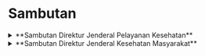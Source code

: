 # Sambutan

<details>
  <summary>**Sambutan Direktur Jenderal Pelayanan Kesehatan**</summary>
  
  
  Puji syukur kami ucapkan kehadirat Tuhan Yang Maha Esa karena atas limpahan rahmat-Nya, kita telah menyelesaikan Dokumen Manajemen Alur Pelayanan Kesehatan (Care Pathway) di Fasilitas Pelayanan Kesehatan Tingkat Pertama (FKTP). Dokumen ini terdiri dari dua bagian yaitu Alur Pelayanan (Care Pathway) mulai dari pelayanan promotif, preventif, dan skrining berdasarkan siklus hidup dan Alur Manajemen Kasus Klinis di FKTP menggunakan pendekatan gejala.
  
  Dokumen ini disusun untuk melengkapi buku petunjuk teknis Integrasi Pelayanan Kesehatan Primer yang disusun dalam bentuk alur untuk memberi acuan kepada dokter dan tenaga kesehatan dalam memberikan pelayanan di berbagai pelayanan primer dan jaringan di bawahnya secara komprehensif. Selanjutnya manajemen kasus  klinis  dibuat  dalam  bentuk  alur  klinis  yang  membantu  dokter  dan  tenaga  kesehatan  dalam  melakukan  penatalaksanaan  kasus  dari  gejala,  melakukan pemeriksaan, mendapatkan diagnosis yang tepat dan merencanakan terapi sesuai dengan kompetensi dan melakukan rujukan serta pelayanan rujuk balik.
  
  Manajemen Alur Pelayanan Kesehatan (Care Pathway) dapat dimulai di Posyandu, Puskesmas Pembantu (Pustu), Puskesmas, atau FKTP lainnya dengan melakukan edukasi, konseling, dan skrining sesuai kebutuhan pasien dan sesuai dengan kompetensi tenaga kesehatan yang memberikan pelayanan. Untuk tata laksana kasus hasil skrining yang positif atau pasien dengan keluhan atau gejala, dilakukan di FKTP yang memiliki dokter dengan menggunakan alur klinis.
  
  Alur klinis sebagai bagian dari Care Pathway ini disusun berdasarkan gejala, karena sebagai fasilitas pelayanan kesehatan kontak pertama, pasien biasanya datang ke FKTP dengan gejala atau keluhan, jadi sebagai titik awal penanganan pasien diawali dari gejala atau keluhan untuk skrining cepat, menegakkan diagnosis setelah melakukan pemeriksaan dan rencana tatalaksana pasien. Dokter akan diarahkan untuk mendapatkan diagnosis yang tepat dengan pendekatan berdasarkan gejala atau  keluhan  pasien.  Diawali  dengan  menilai  apakah  terdapat  tanda  kegawatdaruratan  dan  menanganinya.  Selanjutnya  melakukan  pemeriksaan  fisik  dan pemeriksaan penunjang sampai ditemukan diagnosis yang tepat dan merencanakan terapi sesuai diagnosis dan sesuai dengan kompetensi serta menentukan kapan pasien harus dirujuk.
  
  Manajemen Alur Pelayanan Kesehatan (Care Pathway) yang dilengkapi dengan alur klinis ini disusun mengacu pada standar pelayanan yang sudah ada seperti PNPK dan PPK dan pedoman lain yang berlaku. Alur pelayanan ini bersifat dinamis dan dapat dilakukan perbaikan secara berkala sesuai dengan kemajuan ilmu pengetahun dan kebutuhan kesehatan sehingga saran dan masukan dari para pengguna akan sangat bermanfaat demi perbaikan buku ini dimasa yang akan datang.
  
  Dengan adanya Manajemen Alur Pelayanan Kesehatan (Care Pathway) yang dilengkapi dengan alur klinis ini diharapkan pelayanan yang diberikan oleh dokter dan tenaga kesehatan di FKTP dapat lebih baik dan berkualitas serta memberikan dampak kepada kepuasan pasien dan penurunan rujukan kasus dari layanan primer ke layanan rujukan sehingga dapat mengurangi beban pembiayaan JKN di layanan rujukan. Semoga dokumen ini dimanfaatkan dengan baik dalam mendukung Transformasi Layanan Primer.
  
  Jakarta, 29 Desember 2023
  
  dr. Azhar Jaya, SKM, SH, MARS Direktur Jenderal Pelayanan Kesehatan
</details>

<details>
  <summary>**Sambutan Direktur Jenderal Kesehatan Masyarakat**</summary>
  
  Puji syukur kami ucapkan kehadirat Tuhan Yang Maha Esa karena atas limpahan rahmat-Nya, kami telah menyelesaikan Dokumen Care Pathway.  Care  Pathway  dalam  Integrasi  Pelayanan  Primer  merupakan  alur  bagi  penyedia  pelayanan  kesehatan  yang  menggambarkan keterkaitan antar unit layanan sesuai dengan kewenangan dan kompetensi masing-masing unit dimulai dari keluarga hingga fasilitas pelayanan kesehatan.
  
  Dokumen Care Pathway disusun dengan mengacu pada konsep Integrasi Pelayanan Kesehatan Primer (ILP) dan telah mendapatkan masukan dari berbagai lintas program di Kementerian Kesehatan dan Organisasi Profesi. Care Pathway dalam Integrasi Pelayanan Primer dihadirkan sesuai dengan klaster-klaster siklus hidup serta dilengkapi dengan informasi tambahan lain sebagai pendukung untuk memudahkan pembaca dalam memahami alur pelayanan primer terintegrasi.
  
  Dokumen ini disusun untuk melengkapi buku petunjuk teknis Integrasi Pelayanan Kesehatan Primer yang disusun dalam bentuk alur, sehingga diharapkan tenaga kesehatan maupun kader dapat memahami kegiatan pelayanan yang dapat diberikan di masing-masing unit pelayanan. Care Pathway diharapkan dapat menjadi acuan dalam memberikan pelayanan kesehatan secara komprehensif mulai dari promotif, preventif, kuratif dan rehabilitatif serta rujukan horizontal, rujukan vertikal, maupun melakukan tata laksana rujukan balik dengan baik.
  
  Care Pathway disusun sebagai salah satu upaya transformasi pelayanan kesehatan primer yang bertujuan penataan kembali pelayanan kesehatan primer yang telah ada, sehingga mampu melayani seluruh penduduk Indonesia dengan pelayanan kesehatan yang lengkap dan berkualitas.  Penataan  struktur  layanan  kesehatan  primer  tersebut  telah  dirangkum  pada  dokumen  Care  Pathway  yang  menggambarkan pendekatan baru dengan berorientasi pada kebutuhan layanan di setiap siklus kehidupan yang diberikan secara komprehensif dan terintegrasi antarunit layanan kesehatan.
  
  Dalam Care Pathway ini, setiap unit pelayanan telah diberikan warna yang berbeda untuk memudahkan para pembaca mengidentifikasi unit layanan mana yang akan dikunjungi dan pelayanan-pelayanan apa saja yang terdapat pada unit tersebut. Dengan adanya alur pelayanan ini diharapkan setiap individu memiliki pengetahuan dan dukungan yang dibutuhkan untuk mampu membuat keputusan dan berpartisipasi dalam perawatan kesehatannya sesuai strategi global pelayanan kesehatan berfokus pada individu (people center) untuk mewujudkan pelayanan kesehatan yang terintegrasi dan lebih komprehensif.
  
  Jakarta, 29 Desember 2023
  
  
  
  dr. Maria Endang Sumiwi, MPH Direktur Jenderal Kesehatan Masyarakat
</details>
